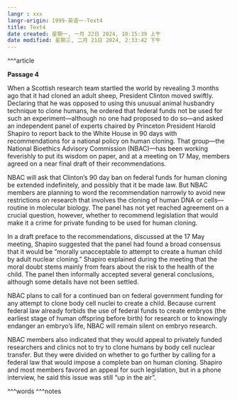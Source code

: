 ```yaml
---
langr : xxx
langr-origin: 1999-英语一-Text4
title: Text4
date created: 星期一, 一月 22日 2024, 10:15:39 上午
date modified: 星期三, 二月 21日 2024, 2:33:42 下午
---
```


^^^article

**Passage 4**

When a Scottish research team startled the world by revealing 3 months ago that it had cloned an adult sheep, President Clinton moved swiftly. Declaring that he was opposed to using this unusual animal husbandry technique to clone humans, he ordered that federal funds not be used for such an experiment—although no one had proposed to do so—and asked an independent panel of experts chaired by Princeton President Harold Shapiro to report back to the White House in 90 days with recommendations for a national policy on human cloning. That group—the National Bioethics Advisory Commission (NBAC)—has been working feverishly to put its wisdom on paper, and at a meeting on 17 May, members agreed on a near final draft of their recommendations.

NBAC will ask that Clinton’s 90 day ban on federal funds for human cloning be extended indefinitely, and possibly that it be made law. But NBAC members are planning to word the recommendation narrowly to avoid new restrictions on research that involves the cloning of human DNA or cells—routine in molecular biology. The panel has not yet reached agreement on a crucial question, however, whether to recommend legislation that would make it a crime for private funding to be used for human cloning.

In a draft preface to the recommendations, discussed at the 17 May meeting, Shapiro suggested that the panel had found a broad consensus that it would be “morally unacceptable to attempt to create a human child by adult nuclear cloning.” Shapiro explained during the meeting that the moral doubt stems mainly from fears about the risk to the health of the child. The panel then informally accepted several general conclusions, although some details have not been settled.

NBAC plans to call for a continued ban on federal government funding for any attempt to clone body cell nuclei to create a child. Because current federal law already forbids the use of federal funds to create embryos (the earliest stage of human offspring before birth) for research or to knowingly endanger an embryo’s life, NBAC will remain silent on embryo research.

NBAC members also indicated that they would appeal to privately funded researchers and clinics not to try to clone humans by body cell nuclear transfer. But they were divided on whether to go further by calling for a federal law that would impose a complete ban on human cloning. Shapiro and most members favored an appeal for such legislation, but in a phone interview, he said this issue was still “up in the air”.




^^^words
^^^notes